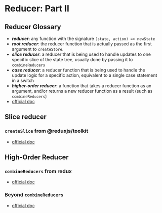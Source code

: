 # Reducer: Part II

## Reducer Glossary

- **_reducer_**: any function with the signature `(state, action) => newState`
- **_root reducer_**: the reducer function that is actually passed as the first
  argument to `createStore`.
- **_slice reducer_**: a reducer that is being used to handle updates to one
  specific slice of the state tree, usually done by passing it to
  `combineReducers`
- **_case reducer_**: a reducer function that is being used to handle the update
  logic for a specific action, equivalent to a single case statement in a switch
- **_higher-order reducer_**: a function that takes a reducer function as an
  argument, and/or returns a new reducer function as a result (such as
  `combineReducers`)
- [official doc](https://redux.js.org/recipes/structuring-reducers/splitting-reducer-logic)

## Slice reducer

### `createSlice` from @reduxjs/toolkit

- [official doc](https://redux-toolkit.js.org/api/createslice)

## High-Order Reducer

### `combineReducers` from redux

- [official doc](https://redux.js.org/api/combinereducers)

### Beyond `combineReducers`

- [official doc](https://redux.js.org/recipes/structuring-reducers/beyond-combinereducers)

